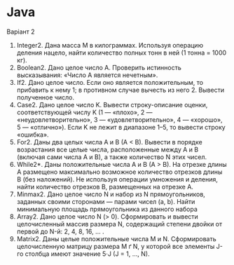 # Java
Варіант 2
1. Integer2. Дана масса M в килограммах. Используя операцию деления нацело, найти количество полных тонн в ней (1 тонна = 1000 кг).
2. Boolean2. Дано целое число A. Проверить истинность высказывания: «Число A является нечетным».
3. If2. Дано целое число. Если оно является положительным, то прибавить к нему 1; в противном случае вычесть из него 2. Вывести полученное число.
4. Case2. Дано целое число K. Вывести строку-описание оценки, соответствующей числу K (1 — «плохо», 2 — «неудовлетворительно», 3 — «удовлетворительно», 4 — «хорошо», 5 — «отлично»). Если K не лежит в диапазоне 1–5, то вывести строку «ошибка».
5. For2. Даны два целых числа A и B (A < B). Вывести в порядке возрастания все целые числа, расположенные между A и B (включая сами числа A и B), а также количество N этих чисел.
6. While2*. Даны положительные числа A и B (A > B). На отрезке длины A размещено максимально возможное количество отрезков длины B (без наложений). Не используя операции умножения и деления, найти количество отрезков B, размещенных на отрезке A.
7. Minmax2. Дано целое число N и набор из N прямоугольников, заданных своими сторонами — парами чисел (a, b). Найти минимальную площадь прямоугольника из данного набора
8. Array2. Дано целое число N (> 0). Сформировать и вывести целочисленный массив размера N, содержащий степени двойки от первой до N-й: 2, 4, 8, 16, … .
9. Matrix2. Даны целые положительные числа M и N. Сформировать целочисленную матрицу размера M ґ N, у которой все элементы J-го столбца имеют значение 5·J (J = 1, …, N).
